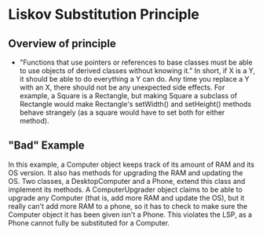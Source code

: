 # Liskov Substitution Principle

## Overview of principle
* "Functions that use pointers or references to base classes must be able to use objects of derived classes without knowing it."
In short, if X is a Y, it should be able to do everything a Y can do. Any time you replace a Y with an X, there should not be any unexpected side effects. For example, a Square is a Rectangle, but making Square a subclass of Rectangle would make Rectangle's setWidth() and setHeight() methods behave strangely (as a square would have to set both for either method).

## "Bad" Example
In this example, a Computer object keeps track of its amount of RAM and its OS version. It also has methods for upgrading the RAM and updating the OS. Two classes, a DesktopComputer and a Phone, extend this class and implement its methods. A ComputerUpgrader object claims to be able to upgrade any Computer (that is, add more RAM and update the OS), but it really can't add more RAM to a phone, so it has to check to make sure the Computer object it has been given isn't a Phone. This violates the LSP, as a Phone cannot fully be substituted for a Computer.

